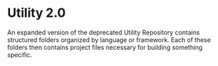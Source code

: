 # Utility 2.0

An expanded version of the deprecated Utility Repository contains structured folders organized by language or framework. Each of these folders then contains project files necessary for building something specific.
